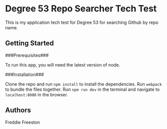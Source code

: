 Degree 53 Repo Searcher Tech Test
==================================

This is my application tech test for Degree 53 for searching Github by repo name.

Getting Started
---------------
###Prerequisites###

To run this app, you will need the latest version of node.

###Installation###

Clone the repo and run `npm install` to install the dependencies. Run `webpack` to bundle the files together. Run `npm run dev` in the terminal and navigate to `localhost:8080` in the browser.

Authors
--------
Freddie Freeston

